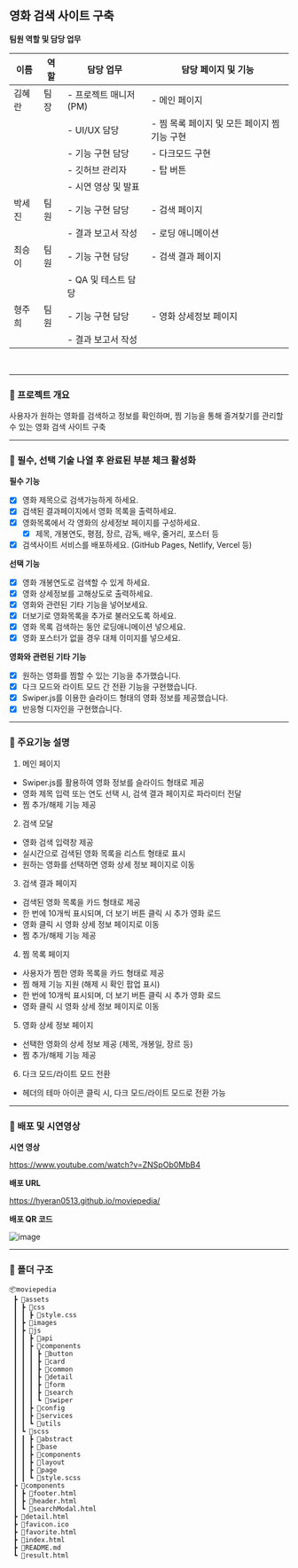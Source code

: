 ## 영화 검색 사이트 구축

**팀원 역할 및 담당 업무**

| 이름   | 역할 | 담당 업무             | 담당 페이지 및 기능                          |
| ------ | ---- | --------------------- | -------------------------------------------- |
| 김혜란 | 팀장 | - 프로젝트 매니저(PM) | - 메인 페이지                                |
|        |      | - UI/UX 담당          | - 찜 목록 페이지 및 모든 페이지 찜 기능 구현 |
|        |      | - 기능 구현 담당      | - 다크모드 구현                              |
|        |      | - 깃허브 관리자       | - 탑 버튼                                    |
|        |      | - 시연 영상 및 발표   |                                              |
| 박세진 | 팀원 | - 기능 구현 담당      | - 검색 페이지                                |
|        |      | - 결과 보고서 작성    | - 로딩 애니메이션                            |
| 최승이 | 팀원 | - 기능 구현 담당      | - 검색 결과 페이지                           |
|        |      | - QA 및 테스트 담당   |                                              |
| 형주희 | 팀원 | - 기능 구현 담당      | - 영화 상세정보 페이지                       |
|        |      | - 결과 보고서 작성    |                                              |

<br/>

---

### 📍 프로젝트 개요

사용자가 원하는 영화를 검색하고 정보를 확인하며, 찜 기능을 통해 즐겨찾기를 관리할 수 있는 영화 검색 사이트 구축

---

### 📍 필수, 선택 기술 나열 후 완료된 부분 체크 활성화

**필수 기능**

- [x] 영화 제목으로 검색가능하게 하세요.
- [x] 검색된 결과페이지에서 영화 목록을 출력하세요.
- [x] 영화목록에서 각 영화의 상세정보 페이지를 구성하세요.
  - [x] 제목, 개봉연도, 평점, 장르, 감독, 배우, 줄거리, 포스터 등
- [x] 검색사이트 서비스를 배포하세요. (GitHub Pages, Netlify, Vercel 등)

**선택 기능**

- [x] 영화 개봉연도로 검색할 수 있게 하세요.
- [x] 영화 상세정보를 고해상도로 출력하세요.
- [x] 영화와 관련된 기타 기능을 넣어보세요.
- [x] 더보기로 영화목록을 추가로 불러오도록 하세요.
- [x] 영화 목록 검색하는 동안 로딩애니메이션 넣으세요.
- [x] 영화 포스터가 없을 경우 대체 이미지를 넣으세요.

**영화와 관련된 기타 기능**

- [x] 원하는 영화를 찜할 수 있는 기능을 추가했습니다.
- [x] 다크 모드와 라이트 모드 간 전환 기능을 구현했습니다.
- [x] Swiper.js를 이용한 슬라이드 형태의 영화 정보를 제공했습니다.
- [x] 반응형 디자인을 구현했습니다.

---

### 📍 주요기능 설명

1. 메인 페이지

- Swiper.js를 활용하여 영화 정보를 슬라이드 형태로 제공
- 영화 제목 입력 또는 연도 선택 시, 검색 결과 페이지로 파라미터 전달
- 찜 추가/해제 기능 제공

2. 검색 모달

- 영화 검색 입력창 제공
- 실시간으로 검색된 영화 목록을 리스트 형태로 표시
- 원하는 영화를 선택하면 영화 상세 정보 페이지로 이동

3. 검색 결과 페이지

- 검색된 영화 목록을 카드 형태로 제공
- 한 번에 10개씩 표시되며, 더 보기 버튼 클릭 시 추가 영화 로드
- 영화 클릭 시 영화 상세 정보 페이지로 이동
- 찜 추가/해제 기능 제공

4. 찜 목록 페이지

- 사용자가 찜한 영화 목록을 카드 형태로 제공
- 찜 해제 기능 지원 (해제 시 확인 팝업 표시)
- 한 번에 10개씩 표시되며, 더 보기 버튼 클릭 시 추가 영화 로드
- 영화 클릭 시 영화 상세 정보 페이지로 이동

5. 영화 상세 정보 페이지

- 선택한 영화의 상세 정보 제공 (제목, 개봉일, 장르 등)
- 찜 추가/해제 기능 제공

6. 다크 모드/라이트 모드 전환

- 헤더의 테마 아이콘 클릭 시, 다크 모드/라이트 모드로 전환 가능

---

### 📍 배포 및 시연영상

**시연 영상**

https://www.youtube.com/watch?v=ZNSpOb0MbB4

**배포 URL**

https://hyeran0513.github.io/moviepedia/

**배포 QR 코드**

![image](https://github.com/user-attachments/assets/22ab9382-8020-4be7-a20d-55ddeb6c5190)

---

### 📍 폴더 구조

```
📦moviepedia
 ┣ 📂assets
 ┃ ┣ 📂css
 ┃ ┃ ┣ 📜style.css
 ┃ ┣ 📂images
 ┃ ┣ 📂js
 ┃ ┃ ┣ 📂api
 ┃ ┃ ┣ 📂components
 ┃ ┃ ┃ ┣ 📂button
 ┃ ┃ ┃ ┣ 📂card
 ┃ ┃ ┃ ┣ 📂common
 ┃ ┃ ┃ ┣ 📂detail
 ┃ ┃ ┃ ┣ 📂form
 ┃ ┃ ┃ ┣ 📂search
 ┃ ┃ ┃ ┗ 📂swiper
 ┃ ┃ ┣ 📂config
 ┃ ┃ ┣ 📂services
 ┃ ┃ ┗ 📂utils
 ┃ ┗ 📂scss
 ┃ ┃ ┣ 📂abstract
 ┃ ┃ ┣ 📂base
 ┃ ┃ ┣ 📂components
 ┃ ┃ ┣ 📂layout
 ┃ ┃ ┣ 📂page
 ┃ ┃ ┗ 📜style.scss
 ┣ 📂components
 ┃ ┣ 📜footer.html
 ┃ ┣ 📜header.html
 ┃ ┗ 📜searchModal.html
 ┣ 📜detail.html
 ┣ 📜favicon.ico
 ┣ 📜favorite.html
 ┣ 📜index.html
 ┣ 📜README.md
 ┗ 📜result.html
```
